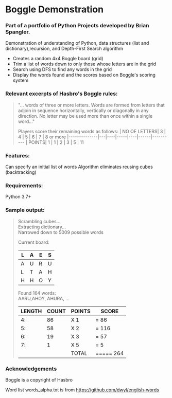 # Boggle Demonstration

### Part of a portfolio of Python Projects developed by Brian Spangler.

Demonstration of understanding of Python, data structures (list and dictionary),recursion, and Depth-First Search algorithm

- Creates a random 4x4 Boggle board (grid)
- Trim a list of words down to only those whose letters are in the grid
- Search using DFS to find any words in the grid
- Display the words found and the scores based on Boggle's scoring system

### Relevant excerpts of Hasbro's Boggle rules:
> "... words of three or more letters. Words are formed from letters that adjoin in sequence horizontally,
> vertically or diagonally in any direction. No letter may be used
> more than once within a single word..."
>
> Players score their remaining words as follows: 
> | NO OF LETTERS| 3 | 4 | 5 | 6 | 7 | 8 or more
> |--------------|---|----|-----|----|------|----------
> | POINTS| 1 |   1 |   2 |   3 |   5 |   11

### Features:
Can specify an initial list of words
Algorithm eliminates reusing cubes (backtracking)

### Requirements:
Python 3.7+

### Sample output:
> Scrambling cubes...  
> Extracting dictionary...  
> Narrowed down to 5009 possible words  
>
> Current board:
> 
> | L | A | E | S |
> |-|-|-|-|
> | A | U | R | U |
> | L | T | A | H |
> | H | H | O | Y |
>
> Found 164 words:  
> AARU,AHOY, AHURA,  ...
>
> |LENGTH| COUNT| POINTS| SCORE|
> |-|-|-|-|
> |  4:|   86|  X   1|  =  86|
> |  5:|   58|  X   2|  = 116|
> |  6:|   19|  X   3|  =  57|
> |  7:|    1|  X   5|  =   5|
> |    |   | TOTAL| ===== 264|


### Acknowledgements
Boggle is a copyright of Hasbro

Word list words_alpha.txt is from https://github.com/dwyl/english-words
